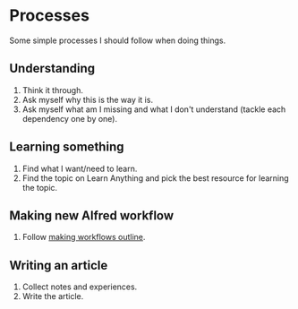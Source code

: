 # Processes
Some simple processes I should follow when doing things.

## Understanding
1. Think it through.
2. Ask myself why this is the way it is.
3. Ask myself what am I missing and what I don't understand (tackle each dependency one by one).

## Learning something
1. Find what I want/need to learn.
2. Find the topic on Learn Anything and pick the best resource for learning the topic.

## Making new Alfred workflow
1. Follow [making workflows outline](../../macOS/apps/alfred/making-workflows.md).

## Writing an article
1. Collect notes and experiences.
2. Write the article.